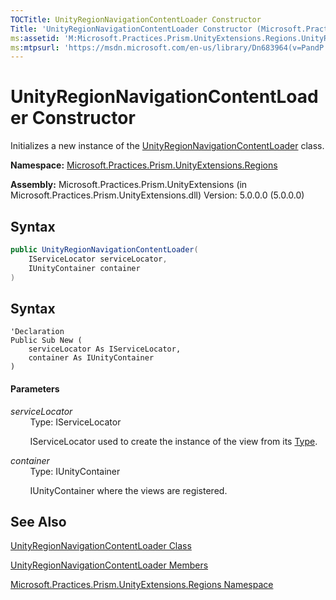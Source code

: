 ```yaml
---
TOCTitle: UnityRegionNavigationContentLoader Constructor
Title: 'UnityRegionNavigationContentLoader Constructor (Microsoft.Practices.Prism.UnityExtensions.Regions)'
ms:assetid: 'M:Microsoft.Practices.Prism.UnityExtensions.Regions.UnityRegionNavigationContentLoader.\#ctor(Microsoft.Practices.ServiceLocation.IServiceLocator,Microsoft.Practices.Unity.IUnityContainer)'
ms:mtpsurl: 'https://msdn.microsoft.com/en-us/library/Dn683964(v=PandP.50)'
---
```


# UnityRegionNavigationContentLoader Constructor

Initializes a new instance of the [UnityRegionNavigationContentLoader](https://msdn.microsoft.com/en-us/library/microsoft.practices.prism.unityextensions.regions.unityregionnavigationcontentloader(v=pandp.50)) class.

**Namespace:** [Microsoft.Practices.Prism.UnityExtensions.Regions](https://msdn.microsoft.com/en-us/library/microsoft.practices.prism.unityextensions.regions(v=pandp.50))

**Assembly:** Microsoft.Practices.Prism.UnityExtensions (in Microsoft.Practices.Prism.UnityExtensions.dll) Version: 5.0.0.0 (5.0.0.0)

## Syntax

```C# 
public UnityRegionNavigationContentLoader(
	IServiceLocator serviceLocator,
	IUnityContainer container
)
```

## Syntax

```VB
'Declaration
Public Sub New ( 
	serviceLocator As IServiceLocator,
	container As IUnityContainer
)
```

#### Parameters

*serviceLocator*  
&nbsp;&nbsp;&nbsp;&nbsp;&nbsp;&nbsp;&nbsp;&nbsp;Type: IServiceLocator

&nbsp;&nbsp;&nbsp;&nbsp;&nbsp;&nbsp;&nbsp;&nbsp;IServiceLocator used to create the instance of the view from its [Type](http://msdn2.microsoft.com/en-us/library/42892f65).

*container*  
&nbsp;&nbsp;&nbsp;&nbsp;&nbsp;&nbsp;&nbsp;&nbsp;Type: IUnityContainer

&nbsp;&nbsp;&nbsp;&nbsp;&nbsp;&nbsp;&nbsp;&nbsp;IUnityContainer where the views are registered.

## See Also

[UnityRegionNavigationContentLoader Class](https://msdn.microsoft.com/en-us/library/microsoft.practices.prism.unityextensions.regions.unityregionnavigationcontentloader(v=pandp.50))

[UnityRegionNavigationContentLoader Members](https://msdn.microsoft.com/en-us/library/microsoft.practices.prism.unityextensions.regions.unityregionnavigationcontentloader_members(v=pandp.50))

[Microsoft.Practices.Prism.UnityExtensions.Regions Namespace](https://msdn.microsoft.com/en-us/library/microsoft.practices.prism.unityextensions.regions(v=pandp.50))

